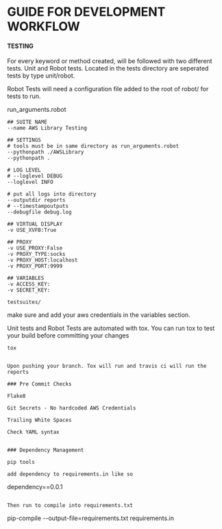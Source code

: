 # GUIDE FOR DEVELOPMENT WORKFLOW



####  TESTING

For every keyword or method created, will be followed with two different tests. Unit and Robot tests.
Located in the tests directory are seperated tests by type unit/robot.

Robot Tests will need a configuration file added to the root of robot/ for tests to run.

run_arguments.robot
```
## SUITE NAME
--name AWS Library Testing

## SETTINGS
# tools must be in same directory as run_arguments.robot
--pythonpath ./AWSLibrary
--pythonpath .

# LOG LEVEL
# --loglevel DEBUG
--loglevel INFO

# put all logs into directory
--outputdir reports
# --timestampoutputs
--debugfile debug.log

## VIRTUAL DISPLAY
-v USE_XVFB:True

## PROXY
-v USE_PROXY:False
-v PROXY_TYPE:socks
-v PROXY_HOST:localhost
-v PROXY_PORT:9999

## VARIABLES
-v ACCESS_KEY:
-v SECRET_KEY:

testsuites/
```

make sure and add your aws credentials in the variables section.


Unit tests and Robot Tests are automated with tox. You can run tox to test your build before committing your changes
```
tox
```

```

Upon pushing your branch. Tox will run and travis ci will run the reports

### Pre Commit Checks

Flake8

Git Secrets - No hardcoded AWS Credentials

Trailing White Spaces

Check YAML syntax


### Dependency Management

pip tools

add dependency to requirements.in like so

```
dependency==0.0.1
```

Then run to compile into requirements.txt

```
pip-compile --output-file=requirements.txt requirements.in
```



